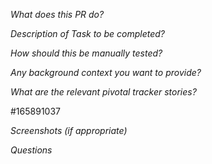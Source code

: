 *What does this PR do?*

*Description of Task to be completed?*

*How should this be manually tested?*

*Any background context you want to provide?*

*What are the relevant pivotal tracker stories?*

#165891037

*Screenshots (if appropriate)*

*Questions*
